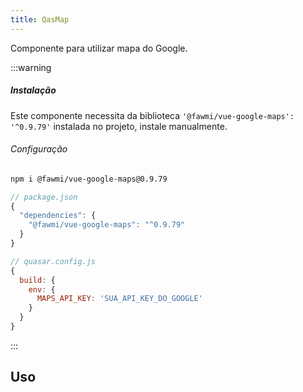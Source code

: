 ```yaml
---
title: QasMap
---
```


Componente para utilizar mapa do Google.

:::warning
##### Instalação

Este componente necessita da biblioteca `'@fawmi/vue-google-maps': '^0.9.79'` instalada no projeto, instale manualmente.

###### Configuração

```bash
npm i @fawmi/vue-google-maps@0.9.79
```

```js
// package.json
{
  "dependencies": {
    "@fawmi/vue-google-maps": "^0.9.79"
  }
}

// quasar.config.js
{
  build: {
    env: {
      MAPS_API_KEY: 'SUA_API_KEY_DO_GOOGLE'
    }
  }
}
```
:::

<doc-api file="map/QasMap" name="QasMap" />

## Uso

<doc-example file="QasMap/Basic" title="Básico" />
